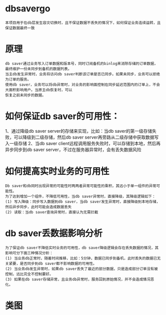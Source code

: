 # dbsavergo
	本项目用于在db层发生容灾切换时，且不保证数据不丢失的情况下，如何保证业务连续运转，且保证数据最终一致

# 原理
	db saver通过业务写入订单数据和版本号，同时订阅备机的binlog来消除存储的订单数据，最终维护一份未同步到备机的数据列表。
	当主db发生异常时，业务将访问db saver判断该订单是否已同步。如果未同步，业务可以拒绝为订单的服务。
	使用db saver，业务可以将db异常时，对业务的影响面控制在同步延迟范围内的订单上，不会大面积影响用户。当原主db恢复时，可以
	恢复之前未同步的数据。

# 如何保证db saver的可用性：
1、通过降级db saver server的存储来实现，比如：当db saver的第一级存储失败，可以降级到二级存储，然后db saver server再旁路从二级存储中获取数据写入一级存储
2、当db saver client远程调用服务失败时，可以存储到本地，然后再异步同步到db saver server，不过在服务器异常时，会有丢失数据风险

# 如何提高实时业务的可用性
	Db saver和db同时出现异常的可能性时两两者异常可能性的乘积，其远小于单一组件的异常可能性。
	为了达到增加一个组件，不降低可用性，当db saver异常时，直接降级，其降级逻辑如下：
	(1) 写入降级：同步写入数据到db saver，当db saver发生异常时，直接降级到本地存储，然后异步同步，此时可能会造成数据丢失
	(2) 读取：当db saver查询异常时，直接认为无需拦截

# db saver丢数据影响分析
	为了保证db saver不降低实时业务的可用性，db saver降级逻辑会存在丢失数据的情况，其影响可分下面三种情况分析：
	(1) 当业务db正常时，随着时间推移，比如：5分钟，数据已同步到备机，此时丢失的数据已无关紧要，是否同步到db saver都不影响数据的可用性。
	(2) 当业务db发生异常时，如果db saver丢失了最近的部分数据，只是造成部分订单没有被控制，远比完全不控制要好。
	(3) 如果在db saver存储异常，且业务db异常时，服务回到原始情况，并不会造成情况恶化。

# 类图


